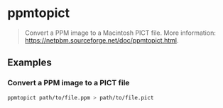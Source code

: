 # ppmtopict

> Convert a PPM image to a Macintosh PICT file. More information: <https://netpbm.sourceforge.net/doc/ppmtopict.html>.

## Examples

### Convert a PPM image to a PICT file

```bash
ppmtopict path/to/file.ppm > path/to/file.pict
```
